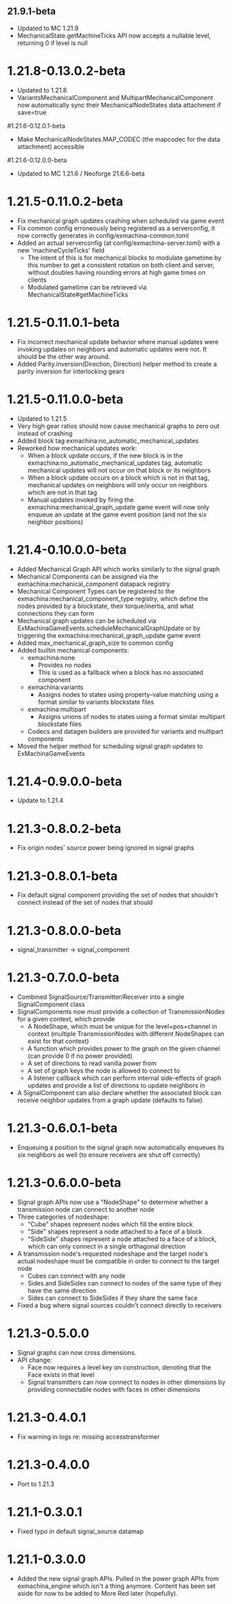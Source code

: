 ## 21.9.1-beta
* Updated to MC 1.21.9
* MechanicalState.getMachineTicks API now accepts a nullable level, returning 0 if level is null

# 1.21.8-0.13.0.2-beta
* Updated to 1.21.8
* VariantsMechanicalComponent and MultipartMechanicalComponent now automatically sync their MechanicalNodeStates data attachment if save=true

#1.21.6-0.12.0.1-beta
* Make MechanicalNodeStates.MAP_CODEC (the mapcodec for the data attachment) accessible

#1.21.6-0.12.0.0-beta
* Updated to MC 1.21.6 / Neoforge 21.6.6-beta

# 1.21.5-0.11.0.2-beta
* Fix mechanical graph updates crashing when scheduled via game event
* Fix common config erroneously being registered as a serverconfig, it now correctly generates in config/exmachina-common.toml
* Added an actual serverconfig (at config/exmachina-server.toml) with a new 'machineCycleTicks' field
  * The intent of this is for mechanical blocks to modulate gametime by this number to get a consistent rotation on both client and server, without doubles having rounding errors at high game times on clients
  * Modulated gametime can be retrieved via MechanicalState#getMachineTicks

# 1.21.5-0.11.0.1-beta
* Fix incorrect mechanical update behavior where manual updates were invoking updates on neighbors and automatic updates were not. It should be the other way around.
* Added Parity.inversion(Direction, Direction) helper method to create a parity inversion for interlocking gears

# 1.21.5-0.11.0.0-beta
* Updated to 1.21.5
* Very high gear ratios should now cause mechanical graphs to zero out instead of crashing
* Added block tag exmachina:no_automatic_mechanical_updates
* Reworked how mechanical updates work:
  * When a block update occurs, if the new block is in the exmachina:no_automatic_mechanical_updates tag, automatic mechanical updates will not occur on that block or its neighbors
  * When a block update occurs on a block which is not in that tag, mechanical updates on neighbors will only occur on neighbors which are not in that tag
  * Manual updates invoked by firing the exmachina:mechanical_graph_update game event will now only enqueue an update at the game event position (and not the six neighbor positions)

# 1.21.4-0.10.0.0-beta
* Added Mechanical Graph API which works similarly to the signal graph
* Mechanical Components can be assigned via the exmachina:mechanical_component datapack registry
* Mechanical Component Types can be registered to the exmachina:mechanical_component_type registry, which define the nodes provided by a blockstate, their torque/inertia, and what connections they can form
* Mechanical graph updates can be scheduled via ExMachinaGameEvents.scheduleMechanicalGraphUpdate or by triggering the exmachina:mechanical_graph_update game event
* Added max_mechanical_graph_size to common config
* Added builtin mechanical components:
  * exmachina:none
    * Provides no nodes
    * This is used as a fallback when a block has no associated component
  * exmachina:variants
    * Assigns nodes to states using property-value matching using a format similar to variants blockstate files
  * exmachina:multipart
    * Assigns unions of nodes to states using a format similar multipart blockstate files
  * Codecs and datagen builders are provided for variants and multipart components
* Moved the helper method for scheduling signal graph updates to ExMachinaGameEvents

# 1.21.4-0.9.0.0-beta
* Update to 1.21.4

# 1.21.3-0.8.0.2-beta
* Fix origin nodes' source power being ignored in signal graphs

# 1.21.3-0.8.0.1-beta
* Fix default signal component providing the set of nodes that shouldn't connect instead of the set of nodes that should

# 1.21.3-0.8.0.0-beta
* signal_transmitter -> signal_component

# 1.21.3-0.7.0.0-beta
* Combined SignalSource/Transmitter/Receiver into a single SignalComponent class
* SignalComponents now must provide a collection of TransmissionNodes for a given context, which provide
  * A NodeShape, which must be unique for the level+pos+channel in context (multiple TransmissionNodes with different NodeShapes can exist for that context)
  * A function which provides power to the graph on the given channel (can provide 0 if no power provided)
  * A set of directions to read vanilla power from
  * A set of graph keys the node is allowed to connect to
  * A listener callback which can perform internal side-effects of graph updates and provide a list of directions to update neighbors in
* A SignalComponent can also declare whether the associated block can receive neighbor updates from a graph update (defaults to false)

# 1.21.3-0.6.0.1-beta
* Enqueuing a position to the signal graph now automatically enqueues its six neighbors as well (to ensure receivers are shut off correctly)

# 1.21.3-0.6.0.0-beta
* Signal graph APIs now use a "NodeShape" to determine whether a transmission node can connect to another node
* Three categories of nodeshape:
	* "Cube" shapes represent nodes which fill the entire block
	* "Side" shapes represent a node attached to a face of a block
	* "SideSide" shapes represent a node attached to a face of a block, which can only connect in a single orthagonal direction
* A transmission node's requested nodeshape and the target node's actual nodeshape must be compatible in order to connect to the target node
	* Cubes can connect with any node
	* Sides and SideSides can connect to nodes of the same type of they have the same direction
	* Sides can connect to SideSides if they share the same face
* Fixed a bug where signal sources couldn't connect directly to receivers

# 1.21.3-0.5.0.0
* Signal graphs can now cross dimensions.
* API change:
  * Face now requires a level key on construction, denoting that the Face exists in that level
  * Signal transmitters can now connect to nodes in other dimensions by providing connectable nodes with faces in other dimensions

# 1.21.3-0.4.0.1
* Fix warning in logs re: missing accesstransformer

# 1.21.3-0.4.0.0
* Port to 1.21.3

# 1.21.1-0.3.0.1
* Fixed typo in default signal_source datamap

# 1.21.1-0.3.0.0
* Added the new signal graph APIs. Pulled in the power graph APIs from exmachina_engine which isn't a thing anymore. Content has been set aside for now to be added to More Red later (hopefully).
